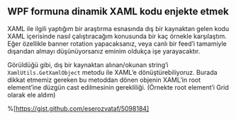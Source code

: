 ## WPF formuna dinamik XAML kodu enjekte etmek

XAML ile ilgili yaptığım bir araştırma esnasında dış bir kaynaktan gelen kodu XAML içerisinde nasıl çalıştıracağım konusunda bir kaç örnekle karşılaştım. Eğer özellikle banner rotation yapacaksanız, veya canlı bir feed’i tamamiyle dışarıdan almayı düşünüyorsanız eminim oldukça işe yarayacaktır.

Görüldüğü gibi, dış bir kaynaktan alınan/okunan string’i `XamlUtils.GetXamlObject` metodu ile XAML’e dönüştürebiliyoruz. Burada dikkat etmemiz gereken bu metoddan dönen objenin XAML’in root element’ine düzgün cast edilmesinin gerekliliği. (Örnekte root element’i Grid olarak ele aldım)

%[https://gist.github.com/eserozvataf/5098184]

